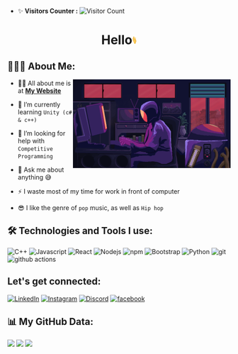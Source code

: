 - ✨ **Visitors Counter :** ![Visitor Count](https://profile-counter.glitch.me/3ayel-dev/count.svg)

<h1 align="center">Hello<img src="https://raw.githubusercontent.com/ABSphreak/ABSphreak/master/gifs/Hi.gif" width="10px" height="20px"></h1>

## 👨🏻‍💻 About Me:

<img  src="./3ayel-dev.gif" height="200px" align="right" />

- 🙋‍♂️ All about me is at **[My Website](https://google.com/)**

- 🌱 I’m currently learning `Unity (c# & c++)`

- 🤔 I’m looking for help with `Competitive Programming`

- 💬 Ask me about anything :sweat_smile:

- ⚡ I waste most of my time for work in front of computer

- 😎 I like the genre of `pop` music, as well as `Hip hop`

## 🛠️ Technologies and Tools I use:

<p>
<img alt="C++" src="https://img.shields.io/badge/C%2B%2B-00599C?style=for-the-badge&logo=c%2B%2B&logoColor=white" height="25px"/>
<img alt="Javascript" src="https://img.shields.io/badge/JavaScript-323330?style=for-the-badge&logo=javascript&logoColor=F7DF1E"  height="25px"/>
<img alt="React" src="https://img.shields.io/badge/React-20232A?style=for-the-badge&logo=react&logoColor=61DAFB" height="25px"/>
<img alt="Nodejs" src="https://img.shields.io/badge/-Nodejs-43853d?style=flat-square&logo=Node.js&logoColor=white"  height="25px"/>
<img alt="npm" src="https://img.shields.io/badge/NPM-%23000000.svg?style=for-the-badge&logo=npm&logoColor=white" height="25px"/>
<img alt="Bootstrap" src="https://img.shields.io/badge/Bootstrap-563D7C?style=for-the-badge&logo=bootstrap&logoColor=white" height="25px"/>
<img alt="Python" src="https://img.shields.io/badge/Python-14354C?style=for-the-badge&logo=python&logoColor=white" height="25px"/>
<img alt="git" src="https://img.shields.io/badge/-Git-F05032?style=flat-square&logo=git&logoColor=white" height="25px"/>
<img alt="github actions" src="https://img.shields.io/badge/-Github_Actions-2088FF?style=flat-square&logo=github-actions&logoColor=white" height="25px"/>
</p>

## Let's get connected:

<p><a href="https://www.linkedin.com/in/3ayel-%E1%83%A6-78193b263/" target="_blank"><img alt="LinkedIn" src="https://img.shields.io/badge/linkedin-%230077B5.svg?&style=for-the-badge&logo=linkedin&logoColor=white"  height="30px"/></a> <a href="https://www.instagram.com/3a_yeel/" target="_blank"><img alt="Instagram" src="https://img.shields.io/badge/Instagram-E4405F?style=for-the-badge&logo=instagram&logoColor=white"  height="30px"/></a> <a href="https://discord.com/invite/aUhYgfasmw" target="_blank"><img alt="Discord" src="https://img.shields.io/badge/discord-%230077B5.svg?&style=for-the-badge&logo=discord&logoColor=white"  height="30px"/></a> <a href="https://web.facebook.com/Im3ayel/" target="_blank"><img alt="facebook" src="https://img.shields.io/badge/facebook-%230077B5.svg?&style=for-the-badge&logo=facebook&logoColor=white"  height="30px"/></a>
</p>

## 📊 My GitHub Data:


  <img align="center" src="https://github-readme-stats.vercel.app/api?username=3ayel-dev&show_icons=true&theme=radical" />
  <img align="center" src="https://github-readme-stats.vercel.app/api/top-langs/?username=3ayel-dev&layout=compact&theme=radical" />
  <img align="center" src="https://github-readme-streak-stats.herokuapp.com/?user=3ayel-dev&layout=compact&theme=radical"  />
  
